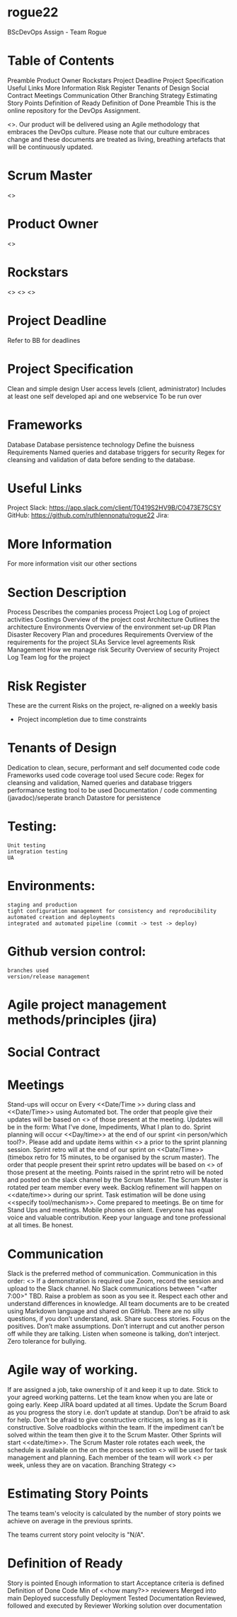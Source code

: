 # rogue22

BScDevOps Assign - Team Rogue

# Table of Contents
Preamble
Product Owner
Rockstars
Project Deadline
Project Specification
Useful Links
More Information
Risk Register
Tenants of Design
Social Contract
Meetings
Communication
Other
Branching Strategy
Estimating Story Points
Definition of Ready
Definition of Done
Preamble
This is the online repository for the DevOps Assignment.

<>.
Our product will be delivered using an Agile methodology that embraces the DevOps culture. Please note that our culture embraces change and these documents are treated as living, breathing artefacts that will be continuously updated.

# Scrum Master
<>

# Product Owner
<>

# Rockstars
<>
<>
<>

# Project Deadline
Refer to BB for deadlines

# Project Specification
Clean and simple design
User access levels (client, administrator)
Includes at least one self developed api and one webservice
To be run over <specify platform>

# Frameworks
Database
Database persistence technology
Define the buisness Requirements
Named queries and database triggers for security
Regex for cleansing and validation of data before sending to the database.

# Useful Links
Project Slack: https://app.slack.com/client/T0419S2HV9B/C0473E7SCSY
GitHub: https://github.com/ruthlennonatu/rogue22
Jira: <Not yet applicable>

# More Information
For more information visit our other sections

# Section	Description
Process	Describes the companies process
Project Log	Log of project activities
Costings	Overview of the project cost
Architecture	Outlines the architecture
Environments	Overview of the environment set-up
DR Plan	Disaster Recovery Plan and procedures
Requirements	Overview of the requirements for the project
SLAs	Service level agreements
Risk Management	How we manage risk
Security	Overview of security
Project Log	Team log for the project

# Risk Register
These are the current Risks on the project, re-aligned on a weekly basis
-   Project incompletion due to time constraints

# Tenants of Design
Dedication to clean, secure, performant and self documented code
    code Frameworks used
    code coverage tool used
    Secure code: Regex for cleansing and validation, Named queries and database triggers
    performance testing tool to be used
Documentation / code commenting (javadoc)/seperate branch
Datastore for persistence

# Testing:
    Unit testing
    integration testing
    UA
# Environments:
    staging and production
    tight configuration management for consistency and reproducibility
    automated creation and deployments
    integrated and automated pipeline (commit -> test -> deploy)
# Github version control:
    branches used
    version/release management

# Agile project management methods/principles (jira)

# Social Contract
# Meetings
Stand-ups will occur on Every <<Date/Time >> during class and <<Date/Time>> using Automated bot.
The order that people give their updates will be based on <<specify how you chose the order>> of those present at the meeting.
Updates will be in the form: What I've done, Impediments, What I plan to do.
Sprint planning will occur <<Day/time>> at the end of our sprint <in person/which tool?>.
Please add and update items within <<issue management tool>> a prior to the sprint planning session.
Sprint retro will at the end of our sprint on <<Date/Time>> (timebox retro for 15 minutes, to be organised by the scrum master).
The order that people present their sprint retro updates will be based on <<specify how you chose the order>> of those present at the meeting.
Points raised in the sprint retro will be noted and posted on the slack channel by the Scrum Master. The Scrum Master is rotated per team member every week.
Backlog refinement will happen on <<date/time>> during our sprint.
Task estimation will be done using <<specify tool/mechanism>>. 
Come prepared to meetings.
Be on time for Stand Ups and meetings.
Mobile phones on silent.
Everyone has equal voice and valuable contribution.
Keep your language and tone professional at all times.
Be honest.

# Communication
Slack is the preferred method of communication.
Communication in this order: <<list tools in preferred order>>
If a demonstration is required use Zoom, record the session and upload to the Slack channel.
No Slack communications between "<after 7:00>" TBD.
Raise a problem as soon as you see it.
Respect each other and understand differences in knowledge.
All team documents are to be created using Markdown language and shared on GitHub.
There are no silly questions, if you don’t understand, ask.
Share success stories.
Focus on the positives.
Don’t make assumptions.
Don’t interrupt and cut another person off while they are talking.
Listen when someone is talking, don’t interject.
Zero tolerance for bullying.

# Agile way of working.
If are assigned a job, take ownership of it and keep it up to date.
Stick to your agreed working patterns. Let the team know when you are late or going early.
Keep JIRA board updated at all times.
Update the Scrum Board as you progress the story i.e. don’t update at standup.
Don't be afraid to ask for help.
Don't be afraid to give constructive criticism, as long as it is constructive.
Solve roadblocks within the team. If the impediment can’t be solved within the team then give it to the Scrum Master.
Other
Sprints will start <<date/time>>.
The Scrum Master role rotates each week, the schedule is available on the on the process section
<<Tool>> will be used for task management and planning.
Each member of the team will work <<hours>> per week, unless they are on vacation.
Branching Strategy
<<list the branches>>

# Estimating Story Points
The teams team's velocity is calculated by the number of story points we achieve on average in the previous sprints.

The teams current story point velocity is "N/A".

# Definition of Ready
Story is pointed
Enough information to start
Acceptance criteria is defined
Definition of Done
Code
Min of <<how many?>> reviewers
Merged into main
Deployed successfully
Deployment Tested
Documentation
Reviewed, followed and executed by Reviewer
Working solution over documentation
